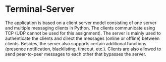 # Terminal-Server
 The application is based on a client server model consisting of one server and multiple messaging clients in Python. The clients communicate using TCP (UDP cannot be used for this assignment). The server is mainly used to authenticate the clients and direct the messages (online or offline) between clients. Besides, the server also supports certain additional functions (presence notification, blacklisting, timeout, etc.). Clients are also allowed to send peer-to-peer messages to each other that bypasses the server.
